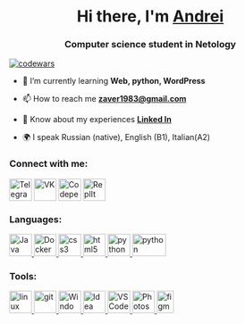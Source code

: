 <h1 align="center">Hi there, I'm <a href="https://github.com/ZavyalovAndrei/" target="_blank">Andrei</a> </h1>
<h3 align="center">Computer science student in Netology</h3>

[![codewars](https://www.codewars.com/users/ZavyalovAndrei/badges/small)](https://www.codewars.com/users/ZavyalovAndrei)

- 🌱 I’m currently learning **Web, python, WordPress**

- 📫 How to reach me **zaver1983@gmail.com**

- 📄 Know about my experiences [**Linked In**](https://linkedin.com/in/андрей-завьялов-b706a925a)

- 🌍 I speak Russian (native), English (B1), Italian(A2)

### Connect with me:

<p align="left">
<a href="https://https://t.me/AndreiZavialov" target="blank"><img align="center" src="https://raw.githubusercontent.com/ZavyalovAndrei/AboutMyself/Images/Telegram.svg" alt="Telegram" height="40" width="40" /></a>
<a href="https://vk.com/azavyalov83" target="blank"><img align="center" src="https://raw.githubusercontent.com/ZavyalovAndrei/AboutMyself/Images/vk.svg" alt="VK" height="40" width="40" /></a>
<a href="https://codepen.io/Zaver666" target="blank"><img align="center" src="https://raw.githubusercontent.com/ZavyalovAndrei/AboutMyself/Images/codepen.svg" alt="Codepen" height="40" width="40" /></a>
<a href="https://replit.com/@AndrieiZavialov" target="blank"><img align="center" src="https://raw.githubusercontent.com/ZavyalovAndrei/AboutMyself/Images/replit.svg" alt="ReplIt" height="40" width="40" /></a>
</p>

### Languages:

<p align="left"> 
<a href="https://www.java.com/" target="_blank" rel="noreferrer"> <img src="https://raw.githubusercontent.com/ZavyalovAndrei/AboutMyself/Images/Java.svg" alt="Java" width="40" height="40"/> </a> 
<a href="https://www.docker.com/" target="_blank" rel="noreferrer"> <img src="https://raw.githubusercontent.com/ZavyalovAndrei/AboutMyself/Images/Docker.svg" alt="Docker" width="40" height="40"/> </a> 
<a href="https://www.w3schools.com/css/" target="_blank" rel="noreferrer"> <img src="https://raw.githubusercontent.com/ZavyalovAndrei/AboutMyself/Images/CSS3.svg" alt="css3" width="40" height="40"/> </a> 
<a href="https://www.w3.org/html/" target="_blank" rel="noreferrer"> <img src="https://raw.githubusercontent.com/ZavyalovAndrei/AboutMyself/Images/HTML5.svg" alt="html5" width="40" height="40"/> </a> 
<a href="https://www.python.org" target="_blank" rel="noreferrer"> <img src="https://raw.githubusercontent.com/ZavyalovAndrei/AboutMyself/Images/python.svg" alt="python" width="40" height="40"/> </a> 
<a href="https://www.markdownguide.org/basic-syntax/" target="_blank" rel="noreferrer"> <img src="https://raw.githubusercontent.com/ZavyalovAndrei/AboutMyself/Images/markdown-white.svg" alt="python" width="60" height="40"/> </a> 
</p>

### Tools:

<p align="left"> 
<a href="https://www.linux.org/" target="_blank" rel="noreferrer"> <img src="https://raw.githubusercontent.com/ZavyalovAndrei/AboutMyself/Images/linux.svg" alt="linux" width="40" height="40"/> </a> 
<a href="https://git-scm.com/" target="_blank" rel="noreferrer"> <img src="https://raw.githubusercontent.com/ZavyalovAndrei/AboutMyself/Images/git.svg" alt="git" width="40" height="40"/> </a> 
<a href="https://www.microsoft.com/en-us/windows?r=1" target="_blank" rel="noreferrer"> <img src="https://raw.githubusercontent.com/ZavyalovAndrei/AboutMyself/Images/windows.svg" alt="Windows" width="40" height="40"/> </a> 
<a href="https://www.jetbrains.com/idea/" target="_blank" rel="noreferrer"> <img src="https://raw.githubusercontent.com/ZavyalovAndrei/AboutMyself/Images/Idea.svg" alt="Idea" width="40" height="40"/> </a> 
<a href="https://code.visualstudio.com/" target="_blank" rel="noreferrer"> <img src="https://raw.githubusercontent.com/ZavyalovAndrei/AboutMyself/Images/VS-code.svg" alt="VSCode" width="40" height="40"/> </a> 
<a href="https://www.adobe.com/products/photoshop.html" target="_blank" rel="noreferrer"> <img src="https://raw.githubusercontent.com/ZavyalovAndrei/AboutMyself/Images/Photoshop.svg" alt="Photoshop" width="40" height="40"/> </a> 
<a href="https://www.figma.com/" target="_blank" rel="noreferrer"> <img src="https://raw.githubusercontent.com/ZavyalovAndrei/AboutMyself/Images/figma.svg" alt="figma" width="30" height="40"/> </a> 
</p>
